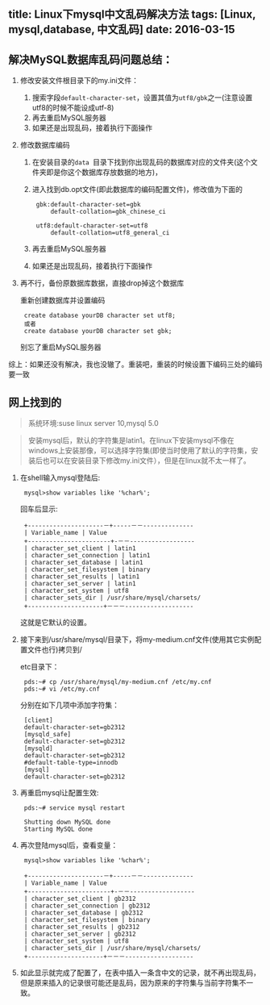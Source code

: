 title: Linux下mysql中文乱码解决方法
tags: [Linux, mysql,database, 中文乱码]
date: 2016-03-15
---
## 解决MySQL数据库乱码问题总结：

1. 修改安装文件根目录下的my.ini文件：

	1. 搜索字段`default-character-set`，设置其值为`utf8/gbk`之一(注意设置utf8的时候不能设成utf-8)
	2. 再去重启MySQL服务器
	3. 如果还是出现乱码，接着执行下面操作
<!-- more -->

2. 修改数据库编码
	1. 在安装目录的`data `目录下找到你出现乱码的数据库对应的文件夹(这个文件夹即是你这个数据库存放数据的地方)，
	2. 进入找到db.opt文件(即此数据库的编码配置文件)，修改值为下面的

			gbk:default-character-set=gbk
				default-collation=gbk_chinese_ci

			utf8:default-character-set=utf8
				default-collation=utf8_general_ci
	3. 再去重启MySQL服务器
	4. 如果还是出现乱码，接着执行下面操作
3. 再不行，备份原数据库数据，直接drop掉这个数据库

   重新创建数据库并设置编码

		create database yourDB character set utf8;
		或者
		create database yourDB character set gbk;
	别忘了重启MySQL服务器

综上：如果还没有解决，我也没辙了。重装吧，重装的时候设置下编码三处的编码要一致

## 网上找到的
> 系统环境:suse linux server 10,mysql 5.0

> 安装mysql后，默认的字符集是latin1。在linux下安装mysql不像在windows上安装那像，可以选择字符集(即使当时使用了默认的字符集，安装后也可以在安装目录下修改my.ini文件），但是在linux就不太一样了。

1. 在shell输入mysql登陆后:

		mysql>show variables like '%char%';

	回车后显示:

		+---------------------－+-----－－--------------
		| Variable_name | Value
		+-----------------------+-－－------------------
		| character_set_client | latin1
		| character_set_connection | latin1
		| character_set_database | latin1
		| character_set_filesystem | binary
		| character_set_results | latin1
		| character_set_server | latin1
		| character_set_system | utf8
		| character_sets_dir | /usr/share/mysql/charsets/
		+---------------------+－－－-------------------

	这就是它默认的设置。

2. 接下来到/usr/share/mysql/目录下，将my-medium.cnf文件(使用其它实例配置文件也行)拷贝到/

	etc目录下：

		pds:~# cp /usr/share/mysql/my-medium.cnf /etc/my.cnf
		pds:~# vi /etc/my.cnf

	分别在如下几项中添加字符集：

		[client]
		default-character-set=gb2312
		[mysqld_safe]
		default-character-set=gb2312
		[mysqld]
		default-character-set=gb2312
		#default-table-type=innodb
		[mysql]
		default-character-set=gb2312

3. 再重启mysql让配置生效:

		pds:~# service mysql restart

		Shutting down MySQL done
		Starting MySQL done

4. 再次登陆mysql后，查看变量：

		mysql>show variables like '%char%';

		+---------------------－+-----－－--------------
		| Variable_name | Value
		+-----------------------+-－－------------------
		| character_set_client | gb2312
		| character_set_connection | gb2312
		| character_set_database | gb2312
		| character_set_filesystem | binary
		| character_set_results | gb2312
		| character_set_server | gb2312
		| character_set_system | utf8
		| character_sets_dir | /usr/share/mysql/charsets/
		+---------------------+－－－-------------------

5. 如此显示就完成了配置了，在表中插入一条含中文的记录，就不再出现乱码，但是原来插入的记录很可能还是乱码，因为原来的字符集与当前字符集不一致。






